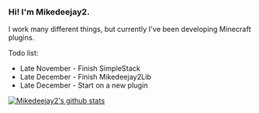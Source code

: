 ### Hi! I'm Mikedeejay2.

I work many different things, but currently I've been developing Minecraft plugins.

Todo list:
 - Late November - Finish SimpleStack
 - Late December - Finish Mikedeejay2Lib
 - Late December - Start on a new plugin
 
 [![Mikedeejay2's github stats](https://github-readme-stats.vercel.app/api?username=Mikedeejay2&count_private=true&show_icons=true&theme=onedark)](https://github.com/anuraghazra/github-readme-stats)
